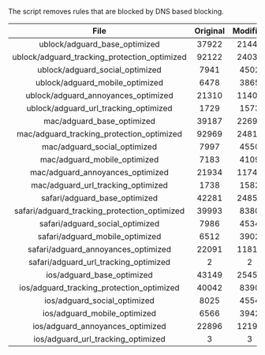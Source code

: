 The script removes rules that are blocked by DNS based blocking.


| File | Original | Modified |
|:----:|:-----:|:-----:|
| ublock/adguard_base_optimized | 37922 | 21449 |
| ublock/adguard_tracking_protection_optimized | 92122 | 24038 |
| ublock/adguard_social_optimized | 7941 | 4502 |
| ublock/adguard_mobile_optimized | 6478 | 3865 |
| ublock/adguard_annoyances_optimized | 21310 | 11409 |
| ublock/adguard_url_tracking_optimized | 1729 | 1573 |
| mac/adguard_base_optimized | 39187 | 22691 |
| mac/adguard_tracking_protection_optimized | 92969 | 24813 |
| mac/adguard_social_optimized | 7997 | 4550 |
| mac/adguard_mobile_optimized | 7183 | 4109 |
| mac/adguard_annoyances_optimized | 21934 | 11740 |
| mac/adguard_url_tracking_optimized | 1738 | 1582 |
| safari/adguard_base_optimized | 42281 | 24857 |
| safari/adguard_tracking_protection_optimized | 39993 | 8380 |
| safari/adguard_social_optimized | 7986 | 4534 |
| safari/adguard_mobile_optimized | 6512 | 3902 |
| safari/adguard_annoyances_optimized | 22091 | 11819 |
| safari/adguard_url_tracking_optimized | 2 | 2 |
| ios/adguard_base_optimized | 43149 | 25459 |
| ios/adguard_tracking_protection_optimized | 40042 | 8390 |
| ios/adguard_social_optimized | 8025 | 4554 |
| ios/adguard_mobile_optimized | 6566 | 3942 |
| ios/adguard_annoyances_optimized | 22896 | 12194 |
| ios/adguard_url_tracking_optimized | 3 | 3 |